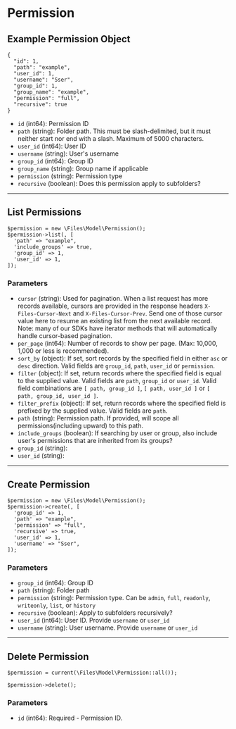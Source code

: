 # Permission

## Example Permission Object

```
{
  "id": 1,
  "path": "example",
  "user_id": 1,
  "username": "Sser",
  "group_id": 1,
  "group_name": "example",
  "permission": "full",
  "recursive": true
}
```

* `id` (int64): Permission ID
* `path` (string): Folder path. This must be slash-delimited, but it must neither start nor end with a slash. Maximum of 5000 characters.
* `user_id` (int64): User ID
* `username` (string): User's username
* `group_id` (int64): Group ID
* `group_name` (string): Group name if applicable
* `permission` (string): Permission type
* `recursive` (boolean): Does this permission apply to subfolders?

---

## List Permissions

```
$permission = new \Files\Model\Permission();
$permission->list(, [
  'path' => "example",
  'include_groups' => true,
  'group_id' => 1,
  'user_id' => 1,
]);
```


### Parameters

* `cursor` (string): Used for pagination.  When a list request has more records available, cursors are provided in the response headers `X-Files-Cursor-Next` and `X-Files-Cursor-Prev`.  Send one of those cursor value here to resume an existing list from the next available record.  Note: many of our SDKs have iterator methods that will automatically handle cursor-based pagination.
* `per_page` (int64): Number of records to show per page.  (Max: 10,000, 1,000 or less is recommended).
* `sort_by` (object): If set, sort records by the specified field in either `asc` or `desc` direction. Valid fields are `group_id`, `path`, `user_id` or `permission`.
* `filter` (object): If set, return records where the specified field is equal to the supplied value. Valid fields are `path`, `group_id` or `user_id`. Valid field combinations are `[ path, group_id ]`, `[ path, user_id ]` or `[ path, group_id, user_id ]`.
* `filter_prefix` (object): If set, return records where the specified field is prefixed by the supplied value. Valid fields are `path`.
* `path` (string): Permission path.  If provided, will scope all permissions(including upward) to this path.
* `include_groups` (boolean): If searching by user or group, also include user's permissions that are inherited from its groups?
* `group_id` (string): 
* `user_id` (string): 

---

## Create Permission

```
$permission = new \Files\Model\Permission();
$permission->create(, [
  'group_id' => 1,
  'path' => "example",
  'permission' => "full",
  'recursive' => true,
  'user_id' => 1,
  'username' => "Sser",
]);
```


### Parameters

* `group_id` (int64): Group ID
* `path` (string): Folder path
* `permission` (string):  Permission type.  Can be `admin`, `full`, `readonly`, `writeonly`, `list`, or `history`
* `recursive` (boolean): Apply to subfolders recursively?
* `user_id` (int64): User ID.  Provide `username` or `user_id`
* `username` (string): User username.  Provide `username` or `user_id`

---

## Delete Permission

```
$permission = current(\Files\Model\Permission::all());

$permission->delete();
```

### Parameters

* `id` (int64): Required - Permission ID.

